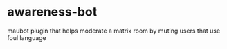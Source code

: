 # awareness-bot
maubot plugin that helps moderate a matrix room by muting users that use foul language
